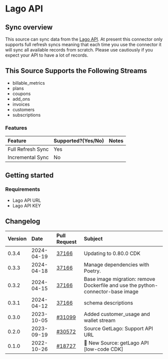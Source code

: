 # Lago API

## Sync overview

This source can sync data from the [Lago API](https://doc.getlago.com/docs/guide/intro/welcome). At present this connector only supports full refresh syncs meaning that each time you use the connector it will sync all available records from scratch. Please use cautiously if you expect your API to have a lot of records.

## This Source Supports the Following Streams

 * billable_metrics
 * plans
 * coupons
 * add_ons
 * invoices
 * customers
 * subscriptions

### Features

| Feature | Supported?\(Yes/No\) | Notes |
| :--- | :--- | :--- |
| Full Refresh Sync | Yes |  |
| Incremental Sync | No |  |


## Getting started

### Requirements
* Lago API URL
* Lago API KEY

## Changelog

| Version | Date       | Pull Request                                              | Subject                                    |
| :------ | :--------- | :-------------------------------------------------------- | :----------------------------------------- |
| 0.3.4 | 2024-04-19 | [37166](https://github.com/airbytehq/airbyte/pull/37166) | Updating to 0.80.0 CDK |
| 0.3.3 | 2024-04-18 | [37166](https://github.com/airbytehq/airbyte/pull/37166) | Manage dependencies with Poetry. |
| 0.3.2 | 2024-04-15 | [37166](https://github.com/airbytehq/airbyte/pull/37166) | Base image migration: remove Dockerfile and use the python-connector-base image |
| 0.3.1 | 2024-04-12 | [37166](https://github.com/airbytehq/airbyte/pull/37166) | schema descriptions |
| 0.3.0   | 2023-10-05 | [#31099](https://github.com/airbytehq/airbyte/pull/31099) | Added customer_usage and wallet stream           |
| 0.2.0   | 2023-09-19 | [#30572](https://github.com/airbytehq/airbyte/pull/30572) | Source GetLago: Support API URL           |
| 0.1.0   | 2022-10-26 | [#18727](https://github.com/airbytehq/airbyte/pull/18727) | 🎉 New Source: getLago API [low-code CDK] |
